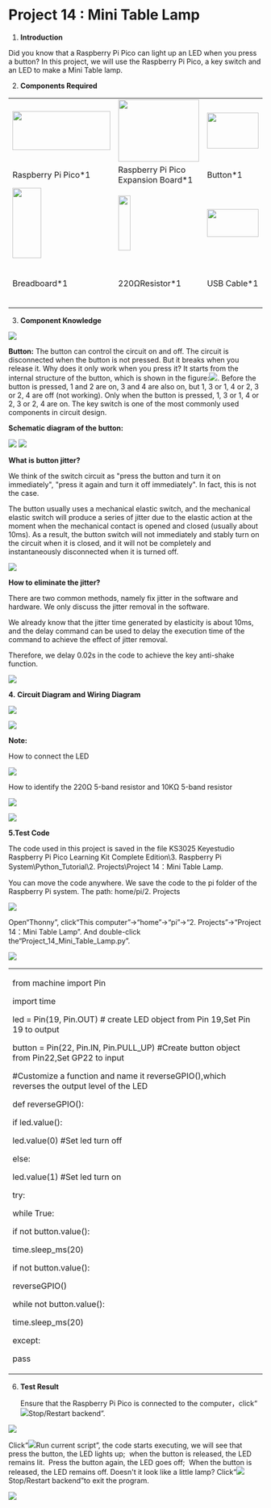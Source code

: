 # Project 14 : Mini Table Lamp

1.  **Introduction**

Did you know that a Raspberry Pi Pico can light up an LED when you press
a button? In this project, we will use the Raspberry Pi Pico, a key
switch and an LED to make a Mini Table lamp.

2.  **Components Required**

<table>
<tbody>
<tr class="odd">
<td><img src="https://raw.githubusercontent.com/keyestudio/KS3025-KS3025F-Keyestudio-Raspberry-Pi-Pico-Learning-Kit-Complete-Edition-Raspberry-Pi/master/media/222aee34a428755aaf97b711ded3f09a.jpeg" style="width:2.01667in;height:0.80278in" /></td>
<td><img src="https://raw.githubusercontent.com/keyestudio/KS3025-KS3025F-Keyestudio-Raspberry-Pi-Pico-Learning-Kit-Complete-Edition-Raspberry-Pi/master/media/bbed91c0b45fcafc7e7163bfeabf68f9.png" style="width:1.67014in;height:1.28472in" /></td>
<td><img src="https://raw.githubusercontent.com/keyestudio/KS3025-KS3025F-Keyestudio-Raspberry-Pi-Pico-Learning-Kit-Complete-Edition-Raspberry-Pi/master/media/5b8fea4657b47510d199f740fdcaaa9d.png" style="width:1.06736in;height:0.74236in" /></td>
<td><img src="https://raw.githubusercontent.com/keyestudio/KS3025-KS3025F-Keyestudio-Raspberry-Pi-Pico-Learning-Kit-Complete-Edition-Raspberry-Pi/master/media/ef77f5a64c382157fc2dea21ec373fef.png" style="width:0.29514in;height:1.25903in" /></td>
<td><img src="https://raw.githubusercontent.com/keyestudio/KS3025-KS3025F-Keyestudio-Raspberry-Pi-Pico-Learning-Kit-Complete-Edition-Raspberry-Pi/master/media/da8a2a9d15baf7280966f3fdbb025a8c.png" style="width:0.26042in;height:1.16667in" /></td>
</tr>
<tr class="even">
<td>Raspberry Pi Pico*1</td>
<td>Raspberry Pi Pico Expansion Board*1</td>
<td>Button*1</td>
<td>Red LED*1</td>
<td>10KΩResistor*1</td>
</tr>
<tr class="odd">
<td><img src="https://raw.githubusercontent.com/keyestudio/KS3025-KS3025F-Keyestudio-Raspberry-Pi-Pico-Learning-Kit-Complete-Edition-Raspberry-Pi/master/media/e380dd26e4825be9a768973802a55fe6.png" style="width:0.59028in;height:1.44583in" /></td>
<td><img src="https://raw.githubusercontent.com/keyestudio/KS3025-KS3025F-Keyestudio-Raspberry-Pi-Pico-Learning-Kit-Complete-Edition-Raspberry-Pi/master/media/845d05a6108b1662b828610ba9dcb788.png" style="width:0.25833in;height:1.13681in" /></td>
<td><img src="https://raw.githubusercontent.com/keyestudio/KS3025-KS3025F-Keyestudio-Raspberry-Pi-Pico-Learning-Kit-Complete-Edition-Raspberry-Pi/master/media/7dcbd02995be3c142b2f97df7f7c03ce.png" style="width:1.05903in;height:0.56667in" /></td>
<td><img src="https://raw.githubusercontent.com/keyestudio/KS3025-KS3025F-Keyestudio-Raspberry-Pi-Pico-Learning-Kit-Complete-Edition-Raspberry-Pi/master/media/e9a8d050105397bb183512fb4ffdd2f6.png" style="width:0.8375in;height:0.83194in" /></td>
<td><img src="https://raw.githubusercontent.com/keyestudio/KS3025-KS3025F-Keyestudio-Raspberry-Pi-Pico-Learning-Kit-Complete-Edition-Raspberry-Pi/master/media/9cab81f7da18c7b0c245ec2a2f614f3a.png" style="width:0.84514in;height:0.83264in" /></td>
</tr>
<tr class="even">
<td>Breadboard*1</td>
<td>220ΩResistor*1</td>
<td>USB Cable*1</td>
<td><p>Jumper</p>
<p>Wires</p></td>
<td>Button Cap*1</td>
</tr>
</tbody>
</table>

3.  **Component Knowledge**

![](/media/5b8fea4657b47510d199f740fdcaaa9d.png)

**Button:** The button can control the circuit on and off. The circuit
is disconnected when the button is not pressed. But it breaks when you
release it. Why does it only work when you press it? It starts from the
internal structure of the button, which is shown in the
figure:![](/media/d2a204e61c768f18924150db58aee093.png). Before the button is pressed, 1 and 2
are on, 3 and 4 are also on, but 1, 3 or 1, 4 or 2, 3 or 2, 4 are off
(not working). Only when the button is pressed, 1, 3 or 1, 4 or 2, 3 or
2, 4 are on. The key switch is one of the most commonly used components
in circuit design.

**Schematic diagram of the button:**

![](/media/5e42fde9876f9be810d85a7fb8b331f7.png)
![](/media/8677548f9e756281629430d66ba3a460.png)

**What is button jitter?**

We think of the switch circuit as "press the button and turn it on
immediately", "press it again and turn it off immediately". In fact,
this is not the case.

The button usually uses a mechanical elastic switch, and the mechanical
elastic switch will produce a series of jitter due to the elastic action
at the moment when the mechanical contact is opened and closed (usually
about 10ms). As a result, the button switch will not immediately and
stably turn on the circuit when it is closed, and it will not be
completely and instantaneously disconnected when it is turned off.

![](/media/7e7ac82db8bb810a7ee1de4181ceaa2d.jpeg)

**How to eliminate the jitter?**

There are two common methods, namely fix jitter in the software and
hardware. We only discuss the jitter removal in the software.

We already know that the jitter time generated by elasticity is about
10ms, and the delay command can be used to delay the execution time of
the command to achieve the effect of jitter removal.

Therefore, we delay 0.02s in the code to achieve the key anti-shake
function.

![](/media/c0d68d1134b0b4097e8983ed2cac07fc.jpeg)

**4.** **Circuit Diagram and Wiring Diagram**

![](/media/0753a2a452e0292b31f79f9b6dabb0cc.png)

![](/media/a03a6553dc194ab61fb7b4d914740f90.png)

**Note:**

How to connect the LED

![](/media/f70404aa49540fd7aecae944c7c01f83.jpeg)

How to identify the 220Ω 5-band resistor and 10KΩ 5-band resistor

![](/media/55c0199544e9819328f6d5778f10d7d0.png)

![](/media/246cf3885dc837c458a28123885c9f7b.png)

**5.Test Code**

The code used in this project is saved in the file KS3025 Keyestudio
Raspberry Pi Pico Learning Kit Complete Edition\\3. Raspberry Pi
System\\Python\_Tutorial\\2. Projects\\Project 14：Mini Table Lamp.

You can move the code anywhere. We save the code to the pi folder of the
Raspberry Pi system. The path: home/pi/2. Projects

![](/media/ae27830403a2f741aa9b725e5324c215.png)

Open“Thonny”, click“This computer”→“home”→“pi”→“2. Projects”→“Project
14：Mini Table Lamp”. And double-click
the“Project\_14\_Mini\_Table\_Lamp.py”.

![](/media/275a3c4efc6794dc8fac059a2aa7f9e1.png)

<table>
<tbody>
<tr class="odd">
<td><p>from machine import Pin</p>
<p>import time</p>
<p>led = Pin(19, Pin.OUT) # create LED object from Pin 19,Set Pin 19 to output</p>
<p>button = Pin(22, Pin.IN, Pin.PULL_UP) #Create button object from Pin22,Set GP22 to input</p>
<p>#Customize a function and name it reverseGPIO(),which reverses the output level of the LED</p>
<p>def reverseGPIO():</p>
<p>if led.value():</p>
<p>led.value(0) #Set led turn off</p>
<p>else:</p>
<p>led.value(1) #Set led turn on</p>
<p>try:</p>
<p>while True:</p>
<p>if not button.value():</p>
<p>time.sleep_ms(20)</p>
<p>if not button.value():</p>
<p>reverseGPIO()</p>
<p>while not button.value():</p>
<p>time.sleep_ms(20)</p>
<p>except:</p>
<p>pass</p></td>
</tr>
</tbody>
</table>

6.  **Test Result**
    
    Ensure that the Raspberry Pi Pico is connected to the
    computer，click“![](/media/ec00367ea605788eab454cd176b94c7b.png)Stop/Restart backend”.

![](/media/a85c858067d3c56ab6f35bc4cc631e5d.png)

Click“![](/media/bb4d9305714a178069d277b20e0934b7.png)Run current script”, the code starts
executing, we will see that press the button, the LED lights up;  when
the button is released, the LED remains lit.  Press the button again,
the LED goes off;  When the button is released, the LED remains off.
Doesn't it look like a little lamp?
Click“![](/media/ec00367ea605788eab454cd176b94c7b.png)Stop/Restart backend”to exit the program.

![](/media/4228655348a81a57813174e42b167955.png)
